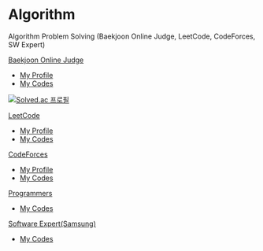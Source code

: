 # Algorithm
Algorithm Problem Solving (Baekjoon Online Judge, LeetCode, CodeForces, SW Expert)

[Baekjoon Online Judge](https://www.acmicpc.net)
- [My Profile](https://www.acmicpc.net/user/taejin1221)
- [My Codes](https://github.com/Taejin1221/Algorithm/tree/master/Baekjoon)

[![Solved.ac
프로필](http://mazassumnida.wtf/api/v2/generate_badge?boj=taejin1221)](https://solved.ac/taejin1221)

[LeetCode](https://www.leetcode.com)
- [My Profile](https://leetcode.com/taejin1221/)
- [My Codes](https://github.com/Taejin1221/Algorithm/tree/master/LeetCode)

[CodeForces](https://codeforces.com)
- [My Profile](https://codeforces.com/profile/wrathlion)
- [My Codes](https://github.com/Taejin1221/Algorithm/tree/master/CodeForces)

[Programmers](https://programmers.co.kr/)
- [My Codes](https://github.com/Taejin1221/Algorithm/tree/master/Programmers)

[Software Expert(Samsung)](https://https://swexpertacademy.com/main/main.do)
- [My Codes](https://github.com/Taejin1221/Algorithm/tree/master/SWExpert)

